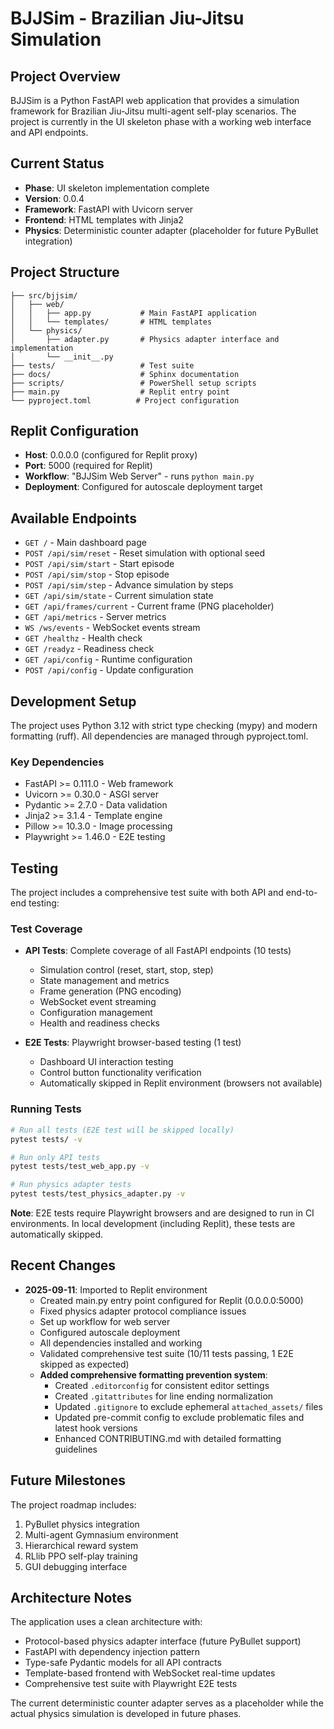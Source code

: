 # BJJSim - Brazilian Jiu-Jitsu Simulation

## Project Overview

BJJSim is a Python FastAPI web application that provides a simulation framework for Brazilian Jiu-Jitsu multi-agent self-play scenarios. The project is currently in the UI skeleton phase with a working web interface and API endpoints.

## Current Status

- **Phase**: UI skeleton implementation complete
- **Version**: 0.0.4
- **Framework**: FastAPI with Uvicorn server
- **Frontend**: HTML templates with Jinja2
- **Physics**: Deterministic counter adapter (placeholder for future PyBullet integration)

## Project Structure

```text
├── src/bjjsim/
│   ├── web/
│   │   ├── app.py           # Main FastAPI application
│   │   └── templates/       # HTML templates
│   └── physics/
│       ├── adapter.py       # Physics adapter interface and implementation
│       └── __init__.py
├── tests/                   # Test suite
├── docs/                    # Sphinx documentation
├── scripts/                 # PowerShell setup scripts
├── main.py                  # Replit entry point
└── pyproject.toml          # Project configuration
```

## Replit Configuration

- **Host**: 0.0.0.0 (configured for Replit proxy)
- **Port**: 5000 (required for Replit)
- **Workflow**: "BJJSim Web Server" - runs `python main.py`
- **Deployment**: Configured for autoscale deployment target

## Available Endpoints

- `GET /` - Main dashboard page
- `POST /api/sim/reset` - Reset simulation with optional seed
- `POST /api/sim/start` - Start episode
- `POST /api/sim/stop` - Stop episode
- `POST /api/sim/step` - Advance simulation by steps
- `GET /api/sim/state` - Current simulation state
- `GET /api/frames/current` - Current frame (PNG placeholder)
- `GET /api/metrics` - Server metrics
- `WS /ws/events` - WebSocket events stream
- `GET /healthz` - Health check
- `GET /readyz` - Readiness check
- `GET /api/config` - Runtime configuration
- `POST /api/config` - Update configuration

## Development Setup

The project uses Python 3.12 with strict type checking (mypy) and modern formatting (ruff). All dependencies are managed through pyproject.toml.

### Key Dependencies

- FastAPI >= 0.111.0 - Web framework
- Uvicorn >= 0.30.0 - ASGI server
- Pydantic >= 2.7.0 - Data validation
- Jinja2 >= 3.1.4 - Template engine
- Pillow >= 10.3.0 - Image processing
- Playwright >= 1.46.0 - E2E testing

## Testing

The project includes a comprehensive test suite with both API and end-to-end testing:

### Test Coverage

- **API Tests**: Complete coverage of all FastAPI endpoints (10 tests)
  - Simulation control (reset, start, stop, step)
  - State management and metrics
  - Frame generation (PNG encoding)
  - WebSocket event streaming
  - Configuration management
  - Health and readiness checks

- **E2E Tests**: Playwright browser-based testing (1 test)
  - Dashboard UI interaction testing
  - Control button functionality verification
  - Automatically skipped in Replit environment (browsers not available)

### Running Tests

```bash
# Run all tests (E2E test will be skipped locally)
pytest tests/ -v

# Run only API tests
pytest tests/test_web_app.py -v

# Run physics adapter tests
pytest tests/test_physics_adapter.py -v
```

**Note**: E2E tests require Playwright browsers and are designed to run in CI environments. In local development (including Replit), these tests are automatically skipped.

## Recent Changes

- **2025-09-11**: Imported to Replit environment
  - Created main.py entry point configured for Replit (0.0.0.0:5000)
  - Fixed physics adapter protocol compliance issues
  - Set up workflow for web server
  - Configured autoscale deployment
  - All dependencies installed and working
  - Validated comprehensive test suite (10/11 tests passing, 1 E2E skipped as expected)
  - **Added comprehensive formatting prevention system**:
    - Created `.editorconfig` for consistent editor settings
    - Created `.gitattributes` for line ending normalization
    - Updated `.gitignore` to exclude ephemeral `attached_assets/` files
    - Updated pre-commit config to exclude problematic files and latest hook versions
    - Enhanced CONTRIBUTING.md with detailed formatting guidelines

## Future Milestones

The project roadmap includes:

1. PyBullet physics integration
2. Multi-agent Gymnasium environment
3. Hierarchical reward system
4. RLlib PPO self-play training
5. GUI debugging interface

## Architecture Notes

The application uses a clean architecture with:

- Protocol-based physics adapter interface (future PyBullet support)
- FastAPI with dependency injection pattern
- Type-safe Pydantic models for all API contracts
- Template-based frontend with WebSocket real-time updates
- Comprehensive test suite with Playwright E2E tests

The current deterministic counter adapter serves as a placeholder while the actual physics simulation is developed in future phases.
